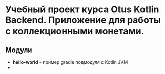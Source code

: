 # Учебный проект курса Otus Kotlin Backend. Приложение для работы с коллекционными монетами.

## Модули
- **hello-world** - пример gradle подмодуля с Kotlin JVM
- 